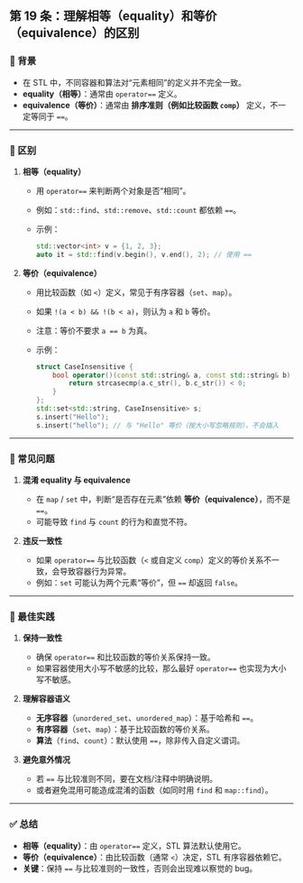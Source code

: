 ## 第 19 条：理解相等（equality）和等价（equivalence）的区别

### 📌 背景

* 在 STL 中，不同容器和算法对“元素相同”的定义并不完全一致。
* **equality（相等）**：通常由 `operator==` 定义。
* **equivalence（等价）**：通常由 **排序准则（例如比较函数 `comp`）** 定义，不一定等同于 `==`。

---

### 📌 区别

1. **相等（equality）**

   * 用 `operator==` 来判断两个对象是否“相同”。
   * 例如：`std::find`、`std::remove`、`std::count` 都依赖 `==`。
   * 示例：

     ```cpp
     std::vector<int> v = {1, 2, 3};
     auto it = std::find(v.begin(), v.end(), 2); // 使用 ==
     ```

2. **等价（equivalence）**

   * 用比较函数（如 `<`）定义，常见于有序容器（`set`、`map`）。
   * 如果 `!(a < b) && !(b < a)`，则认为 `a` 和 `b` 等价。
   * 注意：等价不要求 `a == b` 为真。
   * 示例：

     ```cpp
     struct CaseInsensitive {
         bool operator()(const std::string& a, const std::string& b) const {
             return strcasecmp(a.c_str(), b.c_str()) < 0;
         }
     };
     std::set<std::string, CaseInsensitive> s;
     s.insert("Hello");
     s.insert("hello"); // 与 "Hello" 等价（按大小写忽略规则），不会插入
     ```

---

### 📌 常见问题

1. **混淆 equality 与 equivalence**

   * 在 `map` / `set` 中，判断“是否存在元素”依赖 **等价（equivalence）**，而不是 `==`。
   * 可能导致 `find` 与 `count` 的行为和直觉不符。

2. **违反一致性**

   * 如果 `operator==` 与比较函数（`<` 或自定义 `comp`）定义的等价关系不一致，会导致容器行为异常。
   * 例如：`set` 可能认为两个元素“等价”，但 `==` 却返回 `false`。

---

### 📌 最佳实践

1. **保持一致性**

   * 确保 `operator==` 和比较函数的等价关系保持一致。
   * 如果容器使用大小写不敏感的比较，那么最好 `operator==` 也实现为大小写不敏感。

2. **理解容器语义**

   * **无序容器**（`unordered_set`、`unordered_map`）：基于哈希和 `==`。
   * **有序容器**（`set`、`map`）：基于比较函数的等价关系。
   * **算法**（`find`、`count`）：默认使用 `==`，除非传入自定义谓词。

3. **避免意外情况**

   * 若 `==` 与比较准则不同，要在文档/注释中明确说明。
   * 或者避免混用可能造成混淆的函数（如同时用 `find` 和 `map::find`）。

---

### ✅ 总结

* **相等（equality）**：由 `operator==` 定义，STL 算法默认使用它。
* **等价（equivalence）**：由比较函数（通常 `<`）决定，STL 有序容器依赖它。
* **关键**：保持 `==` 与比较准则的一致性，否则会出现难以察觉的 bug。
